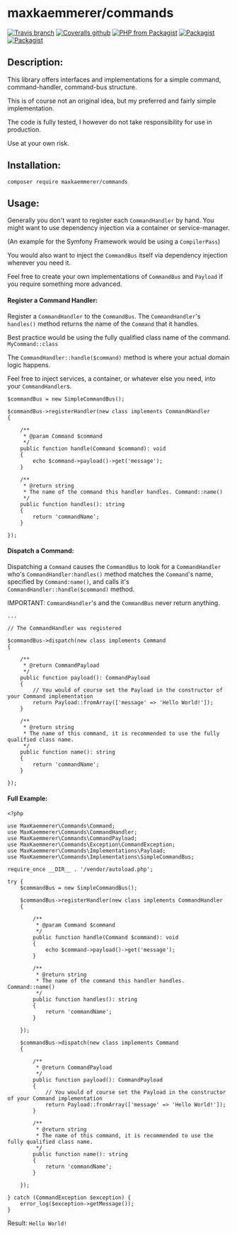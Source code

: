 # maxkaemmerer/commands
[![Travis branch](https://img.shields.io/travis/maxkaemmerer/commands/master.svg?style=flat-square)](https://travis-ci.org/maxkaemmerer/commands)
[![Coveralls github](https://img.shields.io/coveralls/maxkaemmerer/commands/master.svg?style=flat-square&branch=master)](https://coveralls.io/github/maxkaemmerer/commands?branch=master)
[![PHP from Packagist](https://img.shields.io/packagist/php-v/maxkaemmerer/commands.svg?style=flat-square)](https://packagist.org/packages/maxkaemmerer/commands)
[![Packagist](https://img.shields.io/packagist/v/maxkaemmerer/commands.svg?style=flat-square)](https://packagist.org/packages/maxkaemmerer/commands)
[![Packagist](https://img.shields.io/packagist/l/maxkaemmerer/commands.svg?style=flat-square)](https://packagist.org/packages/maxkaemmerer/commands)

## Description:

This library offers interfaces and implementations for a simple command, command-handler, command-bus structure.

This is of course not an original idea, but my preferred and fairly simple implementation.

The code is fully tested, I however do not take responsibility for use in production. 

Use at your own risk.

## Installation:

``composer require maxkaemmerer/commands``

## Usage:
Generally you don't want to register each ``CommandHandler`` by hand. You might want to use dependency injection via a container or service-manager.

(An example for the Symfony Framework would be using a ``CompilerPass``)

You would also want to inject the ``CommandBus`` itself via dependency injection wherever you need it.

Feel free to create your own implementations of ``CommandBus`` and ``Payload`` if you require something more advanced.


#### Register a Command Handler:
Register a ``CommandHandler`` to the ``CommandBus``. The ``CommandHandler``'s ``handles()`` method returns the name of the ``Command`` that it handles.

Best practice would be using the fully qualified class name of the command. ``MyCommand::class``

The ``CommandHandler::handle($command)`` method is where your actual domain logic happens.

Feel free to inject services, a container, or whatever else you need, into your ``CommandHandler``s.


    $commandBus = new SimpleCommandBus();
   
    $commandBus->registerHandler(new class implements CommandHandler
    {
   
        /**
         * @param Command $command
         */
        public function handle(Command $command): void
        {
            echo $command->payload()->get('message');
        }
   
        /**
         * @return string
         * The name of the command this handler handles. Command::name()
         */
        public function handles(): string
        {
            return 'commandName';
        }
   
    });

#### Dispatch a Command:
Dispatching a ``Command`` causes the ``CommandBus`` to look for a ``CommandHandler`` who's ``CommandHandler:handles()`` method matches the ``Command``'s name, specified by ``Command:name()``, and calls it's ``CommandHandler::handle($command)`` method.

IMPORTANT: ``CommandHandler``'s and the ``CommandBus`` never return anything.

    ...
    
    // The CommandHandler was registered
    
    $commandBus->dispatch(new class implements Command
    {

        /**
         * @return CommandPayload
         */
        public function payload(): CommandPayload
        {
            // You would of course set the Payload in the constructor of your Command implementation
            return Payload::fromArray(['message' => 'Hello World!']);
        }

        /**
         * @return string
         * The name of this command, it is recommended to use the fully qualified class name.
         */
        public function name(): string
        {
            return 'commandName';
        }

    });

#### Full Example:


    <?php
    
    use MaxKaemmerer\Commands\Command;
    use MaxKaemmerer\Commands\CommandHandler;
    use MaxKaemmerer\Commands\CommandPayload;
    use MaxKaemmerer\Commands\Exception\CommandException;
    use MaxKaemmerer\Commands\Implementations\Payload;
    use MaxKaemmerer\Commands\Implementations\SimpleCommandBus;
    
    require_once __DIR__ . '/vendor/autoload.php';
    
    try {
        $commandBus = new SimpleCommandBus();
    
        $commandBus->registerHandler(new class implements CommandHandler
        {
    
            /**
             * @param Command $command
             */
            public function handle(Command $command): void
            {
                echo $command->payload()->get('message');
            }
    
            /**
             * @return string
             * The name of the command this handler handles. Command::name()
             */
            public function handles(): string
            {
                return 'commandName';
            }
    
        });
    
        $commandBus->dispatch(new class implements Command
        {
    
            /**
             * @return CommandPayload
             */
            public function payload(): CommandPayload
            {
                // You would of course set the Payload in the constructor of your Command implementation
                return Payload::fromArray(['message' => 'Hello World!']);
            }
    
            /**
             * @return string
             * The name of this command, it is recommended to use the fully qualified class name.
             */
            public function name(): string
            {
                return 'commandName';
            }
    
        });
    
    } catch (CommandException $exception) {
        error_log($exception->getMessage());
    }
    
Result:
``Hello World!``
